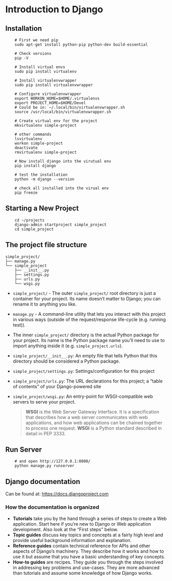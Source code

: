 # Introduction to Django


## Installation
```
    # First we need pip
    sudo apt-get install python-pip python-dev build-essential

    # Check versions
    pip -V

    # Install virtual envs
    sudo pip install virtualenv

    # Install virtualenvwrapper
    sudo pip install virtualenvwrapper

    # Configure virtualenvwrapper
    export WORKON_HOME=$HOME/.virtualenvs
    export PROJECT_HOME=$HOME/Devel
    # Could be in: ~/.local/bin/virtualenvwrapper.sh
    source /usr/local/bin/virtualenvwrapper.sh

    # Create virtual env for the project
    mkvirtualenv simple-project

    # other commands
    lsvirtualenv
    workon simple-project
    deactivate
    rmvirtualenv simple-project

    # Now install django into the virutual env
    pip install django

    # test the installation
    python -m django --version

    # check all installed into the virual env
    pip freeze
```

## Starting a New Project
```
    cd ~/projects
    django-admin startproject simple_project
    cd simple_project
```

## The project file structure
```
simple_project/
├── manage.py
└── simple_project
    ├── __init__.py
    ├── settings.py
    ├── urls.py
    └── wsgi.py
```

- `simple_project/` - The outer `simple_project/` root directory is just a container for your project. Its name doesn’t matter to Django; you can rename it to anything you like.

- `manage.py` - A command-line utility that lets you interact with this project in various ways (outside of the request/response life-cycle (e.g. running test)).

- The inner `simple_project/` directory is the actual Python package for your project. Its name is the Python package name you’ll need to use to import anything inside it (e.g. `simple_project.urls`).

- `simple_project/__init__.py`: An empty file that tells Python that this directory should be considered a Python package.

- `simple_project/settings.py`: Settings/configuration for this  project

- `simple_project/urls.py`: The URL declarations for this project; a “table of contents” of your Django-powered site

- `simple_project/wsgi.py`: An entry-point for WSGI-compatible web servers to serve your project. 
    
    > **WSGI** is the Web Server Gateway Interface. It is a specification that describes how a web server communicates with web applications, and how web applications can be chained together to process one request. **WSGI** is a Python standard described in detail in PEP 3333.


## Run Server
```
    # and open http://127.0.0.1:8000/
    python manage.py runserver
```

## Django documentation

Can be found at: https://docs.djangoproject.com

### How the documentation is organized

- **Tutorials** take you by the hand through a series of steps to create a Web application. Start here if you’re new to Django or Web application development. Also look at the “First steps” below.
-  **Topic guides** discuss key topics and concepts at a fairly high level and provide useful background information and explanation.
- **Reference guides** contain technical reference for APIs and other aspects of Django’s machinery. They describe how it works and how to use it but assume that you have a basic understanding of key concepts.
- **How-to guides** are recipes. They guide you through the steps involved in addressing key problems and use-cases. They are more advanced than tutorials and assume some knowledge of how Django works.